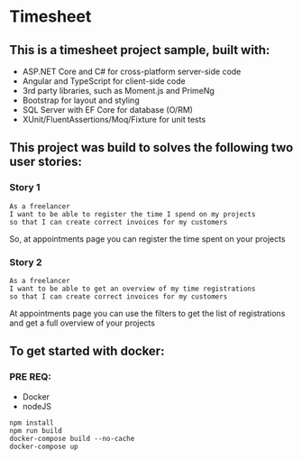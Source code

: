 # Timesheet


## This is a timesheet project sample, built with:

- ASP.NET Core and C# for cross-platform server-side code
- Angular and TypeScript for client-side code
- 3rd party libraries, such as Moment.js and PrimeNg
- Bootstrap for layout and styling
- SQL Server with EF Core for database (O/RM)
- XUnit/FluentAssertions/Moq/Fixture for unit tests


## This project was build to solves the following two user stories:

### Story 1
```
As a freelancer
I want to be able to register the time I spend on my projects
so that I can create correct invoices for my customers
```
So, at appointments page you can register the time spent on your projects

### Story 2
```
As a freelancer
I want to be able to get an overview of my time registrations
so that I can create correct invoices for my customers
```
At appointments page you can use the filters to get the list of registrations and get a full overview of your projects

## To get started with docker:

### PRE REQ:
- Docker
- nodeJS

```
npm install
npm run build
docker-compose build --no-cache
docker-compose up
```
